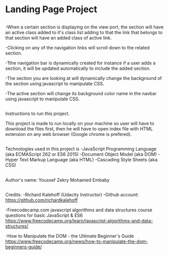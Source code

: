 # Landing Page Project

##  

-When a certain section is displaying on the view port, the section will have an active class added to it's class list adding to that the link
that belongs to that section will have an added class of active link.

-Clicking on any of the navigation links will scroll down to the related section.

-Tthe navigation bar is dynamically created for instance if a user adds a section,
it will be updated automatically to include the added section.

-The section you are looking at will dynamically change the background of the section using javascript to manipulate CSS.

-The active section will change its background color name in the navbar using javascript to manipulate CSS.

##
Instructions to run this project.

This project is made to run locally on your machine so user will have to download the files first, then he will have to open index file with HTML extension on any web browser (Google chrome is prefered).

##
Technologies used in this project is 
-JavaScript Programming Language (aka ECMAScript 262 or ES6 2015)
-Document Object Model (aka DOM)
-Hyper Text Markup Language (aka HTML)
-Cascading Style Sheets (aka CSS)

##
Author's name: Youssef Zekry Mohamed Embaby

##
Credits:
-Richard Kalehoff (Udacity Instructor)
-Github account: https://github.com/richardkalehoff

-Freecodecamp.com
javascript algorithms and data structures course questions for basic JavaScript & ES6
https://www.freecodecamp.org/learn/javascript-algorithms-and-data-structures/

-How to Manipulate the DOM - the Ultimate Beginner's Guide
https://www.freecodecamp.org/news/how-to-manipulate-the-dom-beginners-guide/
